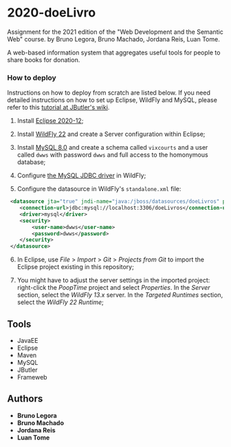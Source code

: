 # 2020-doeLivro

Assignment for the 2021 edition of the "Web Development and the Semantic Web" course. by Bruno Legora, Bruno Machado, Jordana Reis, Luan Tome.

A web-based information system that aggregates useful tools for people to share books for donation.

### How to deploy

Instructions on how to deploy from scratch are listed below. If you need detailed instructions on how to set up Eclipse, WildFly and MySQL, please refer to this [tutorial at JButler's wiki](https://github.com/dwws-ufes/jbutler/wiki/Tutorial%3A-a-Java-EE-Web-Profile-application-with-JButler%2C-part-1).

1. Install [Eclipse 2020-12](http://www.eclipse.org/);

2. Install [WildFly 22](http://wildfly.org) and create a Server configuration within Eclipse;

3. Install [MySQL 8.0](http://www.mysql.com/products/community/) and create a schema called `vixcourts` and a user called `dwws` with password `dwws` and full access to the homonymous database;

4. Configure [the MySQL JDBC driver](http://dev.mysql.com/downloads/connector/j/) in WildFly;

5. Configure the datasource in WildFly's `standalone.xml` file:

```XML
 <datasource jta="true" jndi-name="java:/jboss/datasources/doeLivros" pool-name="doeLivrosPool" enabled="true" use-java-context="true">
	<connection-url>jdbc:mysql://localhost:3306/doeLivros</connection-url>
	<driver>mysql</driver>
	<security>
	    <user-name>dwws</user-name>
	    <password>dwws</password>
	</security>
 </datasource>
```

6. In Eclipse, use _File_ > _Import_ > _Git_ > _Projects from Git_ to import the Eclipse project existing in this repository;

7. You might have to adjust the server settings in the imported project: right-click the _PoopTime_ project and select _Properties_. In the _Server_ section, select the _WildFly 13.x_ server. In the _Targeted Runtimes_ section, select the _WildFly 22 Runtime_;

## Tools

* JavaEE
* Eclipse
* Maven
* MySQL
* JButler
* Frameweb

## Authors

* **Bruno Legora**
* **Bruno Machado**
* **Jordana Reis**
* **Luan Tome**
